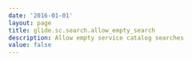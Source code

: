 ```yaml
---
date: '2016-01-01'
layout: page
title: glide.sc.search.allow_empty_search
description: Allow empty service catalog searches
value: false
---
```

